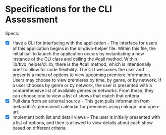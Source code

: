 # Specifications for the CLI Assessment

Specs:
- [x] Have a CLI for interfacing with the application - The interface for users of this application begins in the bin/tivo-helper file. Within this file, the initial call to launch the application occurs by instantiating a new instance of the CLI class and calling the #call method. Within lib/tivo_helper/cli.rb, there is the #call method, which is intentionally brief to allow for code flexibility. The CLI welcomes the user and presents a menu of options to view upcoming premiere information. Users may choose to view premieres by time, by genre, or by network. If a user chooses by genre or by network, the user is presented with a comprehensive list of available genres or networks. From these, they can choose one to view a list of shows that match that criteria.
- [x] Pull data from an external source - This gem pulls information from metacritic's permanent calendar for premieres using nokogiri and open-uri.
- [x] Implement both list and detail views - The user is initially presented with a list of options, and then is allowed to view details about each show based on different criteria.
